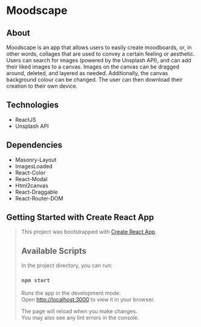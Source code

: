 # Moodscape
## About
Moodscape is an app that allows users to easily create moodboards, or, in other words, collages that are used to convey a certain feeling or aesthetic. Users can search for images (powered by the Unsplash API), and can add their liked images to a canvas. Images on the canvas can be dragged around, deleted, and layered as needed. Additionally, the canvas background colour can be changed. The user can then download their creation to their own device.

## Technologies
* ReactJS
* Unsplash API

## Dependencies
* Masonry-Layout
* ImagesLoaded
* React-Color
* React-Modal
* Html2canvas
* React-Draggable
* React-Router-DOM

## Getting Started with Create React App
>
>This project was bootstrapped with [Create React App](https://github.com/facebook/create-react-app).
>
>## Available Scripts
>
>In the project directory, you can run:
>
>### `npm start`
>
>Runs the app in the development mode.\
>Open [http://localhost:3000](http://localhost:3000) to view it in your browser.
>
>The page will reload when you make changes.\
>You may also see any lint errors in the console.

